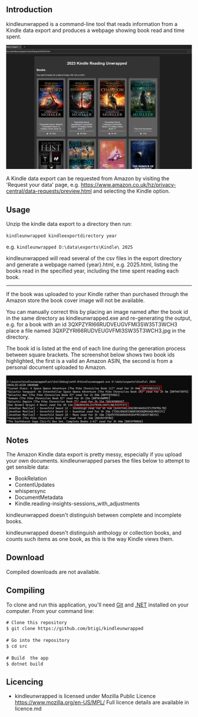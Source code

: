 ## Introduction

kindleunwrapped is a command-line tool that reads information from a Kindle data export and produces a webpage showing book read and time spent.

![screenshot showing output](resources/screenshot-2.png)

A Kindle data export can be requested from Amazon by visiting the 'Request your data' page, e.g. https://www.amazon.co.uk/hz/privacy-central/data-requests/preview.html and selecting the Kindle option.

## Usage

Unzip the kindle data export to a directory then run:

`kindleunwrapped kindleexportdirectory year`

e.g. `kindleunwrapped D:\data\exports\Kindle\ 2025`

kindleunwrapped will read several of the csv files in the export directory and generate a webpage named {year}.html, e.g. 2025.html, listing the books read in the specified year, including the time spent reading each book.

------

If the book was uploaded to your Kindle rather than purchased through the Amazon store the book cover image will not be available.

You can manually correct this by placing an image named after the book id in the same directory as kindleunwrapped.exe and re-generating the output, e.g. for a book with an id 3QXPZYRI66RUDVEUGVFMI3SW35T3WCH3 place a file named 3QXPZYRI66RUDVEUGVFMI3SW35T3WCH3.jpg in the directory.

The book id is listed at the end of each line during the generation process between square brackets. The screenshot below shows two book ids highlighted, the first is a valid an Amazon ASIN, the second is from a personal document uploaded to Amazon.

![screenshot showing output](resources/screenshot-1.png)

## Notes

The Amazon Kindle data export is pretty messy, especially if you upload your own documents. kindleunwrapped parses the files below to attempt to get sensible data:
- BookRelation
- ContentUpdates
- whispersync
- DocumentMetadata
- Kindle.reading-insights-sessions_with_adjustments

kindleunwrapped doesn't distinguish between complete and incomplete books.

kindleunwrapped doesn't distinguish anthology or collection books, and counts such items as one book, as this is the way Kindle views them.

## Download

Compiled downloads are not available.

## Compiling

To clone and run this application, you'll need [Git](https://git-scm.com) and [.NET](https://dotnet.microsoft.com/) installed on your computer. From your command line:

```
# Clone this repository
$ git clone https://github.com/btigi/kindleunwrapped

# Go into the repository
$ cd src

# Build  the app
$ dotnet build
```

## Licencing

- kindleunwrapped is licensed under Mozilla Public Licence https://www.mozilla.org/en-US/MPL/ Full licence details are available in licence.md